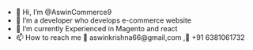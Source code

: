 - 👋 Hi, I’m @AswinCommerce9
- 👀 I’m a developer who develops e-commerce website 
- 🌱 I’m currently Experienced in Magento and react
- 📫 How to reach me 📧 aswinkrishna66@gmail,com ,📱 +91 6381061732
  

<!---
AswinCommerce9/AswinCommerce9 is a ✨ special ✨ repository because its `README.md` (this file) appears on your GitHub profile.
You can click the Preview link to take a look at your changes.
--->
